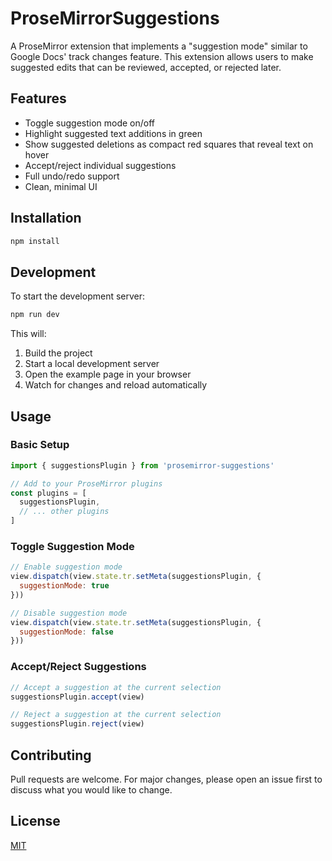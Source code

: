 # ProseMirrorSuggestions

A ProseMirror extension that implements a "suggestion mode" similar to Google Docs' track changes feature. This extension allows users to make suggested edits that can be reviewed, accepted, or rejected later.

## Features

- Toggle suggestion mode on/off
- Highlight suggested text additions in green
- Show suggested deletions as compact red squares that reveal text on hover
- Accept/reject individual suggestions
- Full undo/redo support
- Clean, minimal UI

## Installation

```bash
npm install
```

## Development

To start the development server:

```bash
npm run dev
```

This will:
1. Build the project
2. Start a local development server
3. Open the example page in your browser
4. Watch for changes and reload automatically

## Usage

### Basic Setup

```javascript
import { suggestionsPlugin } from 'prosemirror-suggestions'

// Add to your ProseMirror plugins
const plugins = [
  suggestionsPlugin,
  // ... other plugins
]
```

### Toggle Suggestion Mode

```javascript
// Enable suggestion mode
view.dispatch(view.state.tr.setMeta(suggestionsPlugin, {
  suggestionMode: true
}))

// Disable suggestion mode
view.dispatch(view.state.tr.setMeta(suggestionsPlugin, {
  suggestionMode: false
}))
```

### Accept/Reject Suggestions

```javascript
// Accept a suggestion at the current selection
suggestionsPlugin.accept(view)

// Reject a suggestion at the current selection
suggestionsPlugin.reject(view)
```

## Contributing

Pull requests are welcome. For major changes, please open an issue first to discuss what you would like to change.

## License

[MIT](https://choosealicense.com/licenses/mit/)
